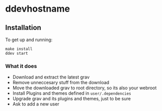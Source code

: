 # ddevhostname

## Installation

To get up and running:

````
make install
ddev start
````

### What it does

* Download and extract the latest grav
* Remove unneccesary stuff from the download
* Move the downloaded grav to root directory, so its also your webroot
* Install Plugins and themes defined in ``user/.dependencies``
* Upgrade grav and its plugins and themes, just to be sure
* Ask to add a new user